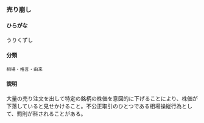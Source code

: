<div style="display:none;">

## [あ行](securities-terms?id=あ行)

</div>

### 売り崩し

#### ひらがな

うりくずし

#### 分類

`相場・格言・由来`

#### 説明

大量の売り注文を出して特定の銘柄の株価を意図的に下げることにより、株価が下落していると見せかけること。不公正取引のひとつである相場操縦行為として、罰則が科されることがある。

<div style="display:none;">

## [か行](securities-terms?id=か行)
## [さ行](securities-terms?id=さ行)
## [た行](securities-terms?id=た行)
## [な行](securities-terms?id=な行)
## [は行](securities-terms?id=は行)
## [ま行](securities-terms?id=ま行)
## [や行](securities-terms?id=や行)
## [ら行](securities-terms?id=ら行)
## [わ行](securities-terms?id=わ行)
## [英数字・記号](securities-terms?id=英数字・記号)

</div>

